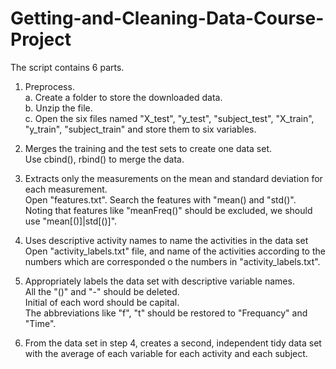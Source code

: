 # Getting-and-Cleaning-Data-Course-Project
The script contains 6 parts.
1. Preprocess.  
a. Create a folder to store the downloaded data.  
b. Unzip the file.  
c. Open the six files named "X_test", "y_test", "subject_test", "X_train", "y_train", "subject_train" and store them to six variables.  

2. Merges the training and the test sets to create one data set.  
Use cbind(), rbind() to merge the data.  

3. Extracts only the measurements on the mean and standard deviation for each measurement.  
Open "features.txt". Search the features with "mean() and "std()". Noting that features like "meanFreq()" should be excluded, we should use "mean[()]|std[()]".  

4. Uses descriptive activity names to name the activities in the data set
Open "activity_labels.txt" file, and name of the activities according to the numbers which are corresponded o the numbers in "activity_labels.txt".  

5. Appropriately labels the data set with descriptive variable names.  
All the "()" and "-" should be deleted.  
Initial of each word should be capital.  
The abbreviations like "f", "t" should be restored to "Frequancy" and "Time".  

6. From the data set in step 4, creates a second, independent tidy data set with the average of each variable for each activity and each subject.  
